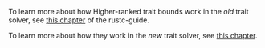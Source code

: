 To learn more about how Higher-ranked trait bounds work in the _old_ trait
solver, see [this chapter][oldhrtb] of the rustc-guide.

To learn more about how they work in the _new_ trait solver, see [this
chapter][newhrtb].

[oldhrtb]: https://rust-lang.github.io/rustc-guide/traits/hrtb.html
[newhrtb]: https://rust-lang.github.io/rustc-guide/borrow_check/region_inference.html#placeholders-and-universes
